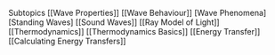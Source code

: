 Subtopics
	[[Wave Properties]]
	[[Wave Behaviour]]
		[Wave Phenomena]
		[Standing Waves]
	[[Sound Waves]]
	[[Ray Model of Light]]
	[[Thermodynamics]]
		[[Thermodynamics Basics]]
		[[Energy Transfer]]
		[[Calculating Energy Transfers]]
